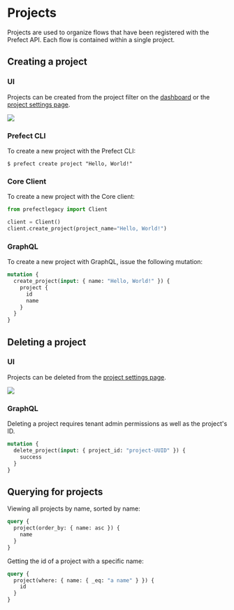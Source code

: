 # Projects

Projects are used to organize flows that have been registered with the Prefect API. Each flow is contained within a single project.

## Creating a project

### UI

Projects can be created from the project filter on the [dashboard](/orchestration/ui/dashboard) or the [project settings page](/orchestration/ui/team-settings.md#projects).

![](/orchestration/ui/team-projects.png)

### Prefect CLI

To create a new project with the Prefect CLI:

```
$ prefect create project "Hello, World!"
```

### Core Client

To create a new project with the Core client:

```python
from prefectlegacy import Client

client = Client()
client.create_project(project_name="Hello, World!")
```

### GraphQL <Badge text="GQL"/>

To create a new project with GraphQL, issue the following mutation:

```graphql
mutation {
  create_project(input: { name: "Hello, World!" }) {
    project {
      id
      name
    }
  }
}
```

## Deleting a project

### UI

Projects can be deleted from the [project settings page](/orchestration/ui/team-settings.md#projects).

![](/orchestration/ui/team-projects.png)

### GraphQL <Badge text="GQL"/>

Deleting a project requires tenant admin permissions as well as the project's ID.

```graphql
mutation {
  delete_project(input: { project_id: "project-UUID" }) {
    success
  }
}
```

## Querying for projects <Badge text="GQL"/>

Viewing all projects by name, sorted by name:

```graphql
query {
  project(order_by: { name: asc }) {
    name
  }
}
```

Getting the id of a project with a specific name:

```graphql
query {
  project(where: { name: { _eq: "a name" } }) {
    id
  }
}
```
